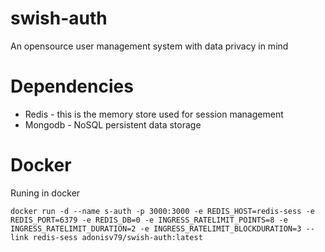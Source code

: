 # swish-auth
An opensource user management system with data privacy in mind

# Dependencies
* Redis - this is the memory store used for session management
* Mongodb - NoSQL persistent data storage

# Docker
Runing in docker
```
docker run -d --name s-auth -p 3000:3000 -e REDIS_HOST=redis-sess -e REDIS_PORT=6379 -e REDIS_DB=0 -e INGRESS_RATELIMIT_POINTS=8 -e INGRESS_RATELIMIT_DURATION=2 -e INGRESS_RATELIMIT_BLOCKDURATION=3 --link redis-sess adonisv79/swish-auth:latest
```

